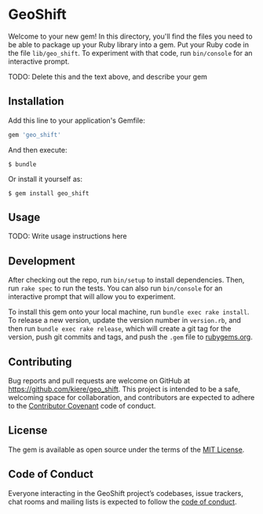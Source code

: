 # GeoShift

Welcome to your new gem! In this directory, you'll find the files you need to be able to package up your Ruby library into a gem. Put your Ruby code in the file `lib/geo_shift`. To experiment with that code, run `bin/console` for an interactive prompt.

TODO: Delete this and the text above, and describe your gem

## Installation

Add this line to your application's Gemfile:

```ruby
gem 'geo_shift'
```

And then execute:

    $ bundle

Or install it yourself as:

    $ gem install geo_shift

## Usage

TODO: Write usage instructions here

## Development

After checking out the repo, run `bin/setup` to install dependencies. Then, run `rake spec` to run the tests. You can also run `bin/console` for an interactive prompt that will allow you to experiment.

To install this gem onto your local machine, run `bundle exec rake install`. To release a new version, update the version number in `version.rb`, and then run `bundle exec rake release`, which will create a git tag for the version, push git commits and tags, and push the `.gem` file to [rubygems.org](https://rubygems.org).

## Contributing

Bug reports and pull requests are welcome on GitHub at https://github.com/kiere/geo_shift. This project is intended to be a safe, welcoming space for collaboration, and contributors are expected to adhere to the [Contributor Covenant](http://contributor-covenant.org) code of conduct.

## License

The gem is available as open source under the terms of the [MIT License](https://opensource.org/licenses/MIT).

## Code of Conduct

Everyone interacting in the GeoShift project’s codebases, issue trackers, chat rooms and mailing lists is expected to follow the [code of conduct](https://github.com/kiere/geo_shift/blob/master/CODE_OF_CONDUCT.md).
